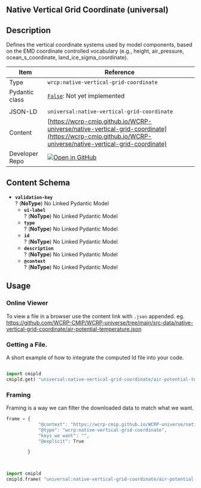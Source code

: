 

<section id="description">

# Native Vertical Grid Coordinate  (universal)

## Description
Defines the vertical coordinate systems used by model components, based on the EMD coordinate controlled vocabulary (e.g., height, air_pressure, ocean_s_coordinate, land_ice_sigma_coordinate).


</section>



<section id="info">


| Item | Reference |
| --- | --- |
| Type | `wrcp:native-vertical-grid-coordinate` |
| Pydantic class | [`False`](https://github.com/ESGF/esgf-vocab/blob/main/src/esgvoc/api/data_descriptors/False.py):  Not yet implemented |
| | |
| JSON-LD | `universal:native-vertical-grid-coordinate` |
| Content | [https://wcrp-cmip.github.io/WCRP-universe/native-vertical-grid-coordinate](https://wcrp-cmip.github.io/WCRP-universe/native-vertical-grid-coordinate) |
| Developer Repo | [![Open in GitHub](https://img.shields.io/badge/Open-GitHub-blue?logo=github&style=flat-square)](https://github.com/WCRP-CMIP/WCRP-universe/tree/main/src-data/native-vertical-grid-coordinate) |


</section>
    
<section id="schema">

## Content Schema

- **`validation-key`**  
  ? (**NoType**)
  No Linked Pydantic Model 
  - **`ui-label`**  
  ? (**NoType**)
  No Linked Pydantic Model 
  - **`type`**  
  ? (**NoType**)
  No Linked Pydantic Model 
  - **`id`**  
  ? (**NoType**)
  No Linked Pydantic Model 
  - **`description`**  
  ? (**NoType**)
  No Linked Pydantic Model 
  - **`@context`**  
  ? (**NoType**)
  No Linked Pydantic Model 
  




</section>   

<section id="usage">

## Usage

### Online Viewer 
To view a file in a browser use the content link with `.json` appended. eg. https://github.com/WCRP-CMIP/WCRP-universe/tree/main/src-data/native-vertical-grid-coordinate/air-potential-temperature.json

### Getting a File. 

A short example of how to integrate the computed ld file into your code. 

```python

import cmipld
cmipld.get( "universal:native-vertical-grid-coordinate/air-potential-temperature")

```

### Framing
Framing is a way we can filter the downloaded data to match what we want. 
```js
frame = {
            "@context": "https://wcrp-cmip.github.io/WCRP-universe/native-vertical-grid-coordinate/_context_",
            "@type": "wcrp:native-vertical-grid-coordinate",
            "keys we want": "",
            "@explicit": True

        }
        
```

```python

import cmipld
cmipld.frame( "universal:native-vertical-grid-coordinate/air-potential-temperature" , frame)

```
</section>

    